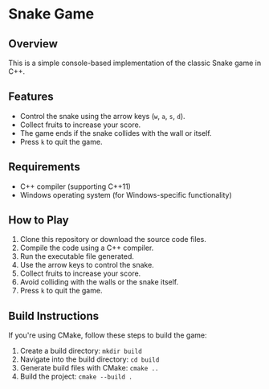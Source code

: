 # Snake Game

## Overview
This is a simple console-based implementation of the classic Snake game in C++.

## Features
- Control the snake using the arrow keys (`w`, `a`, `s`, `d`).
- Collect fruits to increase your score.
- The game ends if the snake collides with the wall or itself.
- Press `k` to quit the game.

## Requirements
- C++ compiler (supporting C++11)
- Windows operating system (for Windows-specific functionality)

## How to Play
1. Clone this repository or download the source code files.
2. Compile the code using a C++ compiler.
3. Run the executable file generated.
4. Use the arrow keys to control the snake.
5. Collect fruits to increase your score.
6. Avoid colliding with the walls or the snake itself.
7. Press `k` to quit the game.

## Build Instructions
If you're using CMake, follow these steps to build the game:
1. Create a build directory: `mkdir build`
2. Navigate into the build directory: `cd build`
3. Generate build files with CMake: `cmake ..`
4. Build the project: `cmake --build .`
